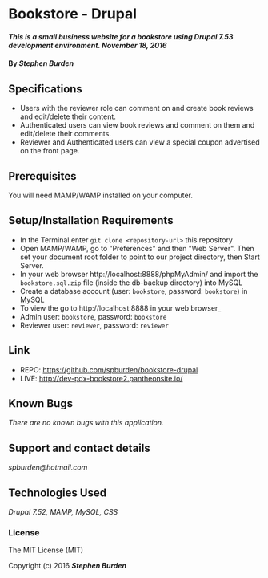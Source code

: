 # Bookstore - Drupal

#### _This is a small business website for a bookstore using Drupal 7.53 development environment. November 18, 2016_

#### By _**Stephen Burden**_

## Specifications
* Users with the reviewer role can comment on and create book reviews and edit/delete their content.
* Authenticated users can view book reviews and comment on them and edit/delete their comments.
* Reviewer and Authenticated users can view a special coupon advertised on the front page.

## Prerequisites
You will need MAMP/WAMP installed on your computer.

## Setup/Installation Requirements
* In the Terminal enter `git clone <repository-url>` this repository
* Open MAMP/WAMP, go to ”Preferences" and then "Web Server". Then set your document root folder to point to our project directory, then Start Server.
* In your web browser http://localhost:8888/phpMyAdmin/ and import the `bookstore.sql.zip` file (inside the db-backup directory) into MySQL
* Create a database account (user: `bookstore`, password: `bookstore`) in MySQL
* To view the go to http://localhost:8888 in your web browser_
* Admin user: `bookstore`, password: `bookstore`
* Reviewer user: `reviewer`, password: `reviewer`

## Link
* REPO: https://github.com/spburden/bookstore-drupal
* LIVE: http://dev-pdx-bookstore2.pantheonsite.io/

## Known Bugs
_There are no known bugs with this application._

## Support and contact details
_spburden@hotmail.com_

## Technologies Used
_Drupal 7.52, MAMP, MySQL, CSS_

### License
The MIT License (MIT)

Copyright (c) 2016 **_Stephen Burden_**
